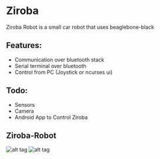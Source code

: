 Ziroba
======

 Ziroba Robot is a small car robot that uses beaglebone-black
 
Features:
---------

   * Communication over bluetooth stack
   * Serial terminal over bluetooth
   * Control from PC (Joystick or ncurses ui)   

Todo:
-----

   * Sensors
   * Camera
   * Android App to Control Ziroba


Ziroba-Robot
------------
![alt tag](https://raw.github.com/ismaia/ziroba/tree/master/docs/ziroba.jpg)
![alt tag](https://raw.github.com/ismaia/ziroba/tree/master/docs/ziroba_circuits.jpg)

